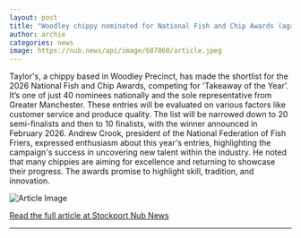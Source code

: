 ```yaml
---
layout: post
title: "Woodley chippy nominated for National Fish and Chip Awards (again!)"
author: archie
categories: news
image: https://nub.news/api/image/687860/article.jpeg
---
```

Taylor's, a chippy based in Woodley Precinct, has made the shortlist for the 2026 National Fish and Chip Awards, competing for 'Takeaway of the Year'. It’s one of just 40 nominees nationally and the sole representative from Greater Manchester. These entries will be evaluated on various factors like customer service and produce quality. The list will be narrowed down to 20 semi-finalists and then to 10 finalists, with the winner announced in February 2026. Andrew Crook, president of the National Federation of Fish Friers, expressed enthusiasm about this year's entries, highlighting the campaign's success in uncovering new talent within the industry. He noted that many chippies are aiming for excellence and returning to showcase their progress. The awards promise to highlight skill, tradition, and innovation.

![Article Image](https://nub.news/api/image/687860/article.jpeg)

[Read the full article at Stockport Nub News](https://stockport.nub.news/news/local-news/woodley-chippy-nominated-for-national-fish-and-chip-awards-again-270721)

---
